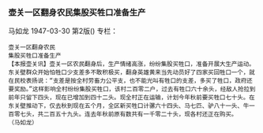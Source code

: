 ### 壶关一区翻身农民集股买牲口准备生产
马如龙
1947-03-30
第2版()
专栏：

    壶关一区翻身农民
    集股买牲口准备生产
    【本报壶关讯】壶关一区农民翻身后，生产情绪高涨，纷纷集股买牲口，准备开展大生产运动。东关壁群众开始怕牲口少支差多不敢积极买，翻身英雄黄来当先动员好了四家买回牲口一个，就在民校表扬说：“支差是按全村劳畜力公平支，也不能光叫有牲口的支差，多买了牲口，政府还要奖励。”这样影响全村纷纷集股买牲口，该村二百零二户，过去有牲口六十余头，经敌人抢拉到前年只留下四头，现在已增加到四十二头。现全村正在运输，计划今年秋前要买牲口七十头。在东关壁推动下，仅去秋到现在五个月，全区新买牲口计骡六十四头、马七匹、驴八十一头、牛一百零七头，共二百五十九头。连去年秋前原有数共有一千零二十头，现各村还正在购买。      （马如龙）
